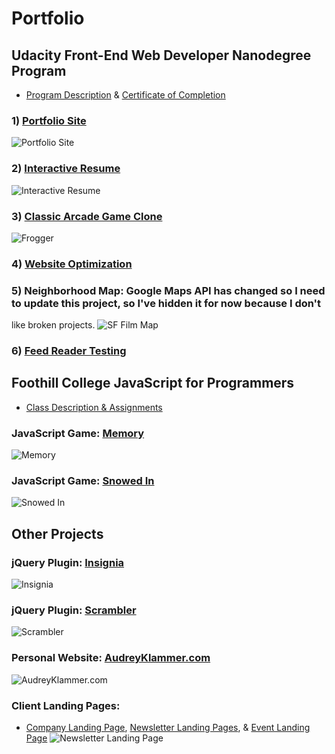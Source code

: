 # Portfolio

## Udacity Front-End Web Developer Nanodegree Program

* [Program Description](https://www.udacity.com/course/front-end-web-developer-nanodegree--nd001) & [Certificate of Completion](https://github.com/Klammertime/Portfolio-START-HERE-/blob/master/certificate.pdf)

### 1) [Portfolio Site](https://github.com/Klammertime/P1-Portfolio-Site)
![Portfolio Site](https://github.com/Klammertime/Portfolio-START-HERE/blob/master/dist/img/P1_600.png "Portfolio Site")

### 2) [Interactive Resume](https://github.com/Klammertime/P2-Interactive-Resume)
![Interactive Resume](https://github.com/Klammertime/Portfolio-START-HERE/blob/master/dist/img/P2_600.png "Interactive Resume")

### 3) [Classic Arcade Game Clone](https://github.com/Klammertime/P3-Classic-Arcade-Game-Clone)
![Frogger](https://github.com/Klammertime/Portfolio-START-HERE/blob/master/dist/img/P3_600.png "Frogger")

### 4) [Website Optimization](https://github.com/Klammertime/P4-Website-Optimization)

### 5) Neighborhood Map: Google Maps API has changed so I need to update this project, so I've hidden it for now because I don't 
like broken projects.
![SF Film Map](https://github.com/Klammertime/Portfolio-START-HERE/blob/master/dist/img/sfFilmMap_600.png "SF Film Map")

### 6) [Feed Reader Testing](https://github.com/Klammertime/P6-Feed-Reader-Testing)


## Foothill College JavaScript for Programmers

* [Class Description & Assignments](https://github.com/Klammertime/CS-22A-JavaScript-for-Programmers)

### JavaScript Game: [Memory](https://github.com/Klammertime/Memory)
![Memory](https://github.com/Klammertime/Portfolio-START-HERE/blob/master/dist/img/memory_600.png "Memory")

### JavaScript Game: [Snowed In](https://github.com/Klammertime/Snowed-In)
![Snowed In](https://github.com/Klammertime/Portfolio-START-HERE/blob/master/dist/img/snowedIn_600.png "Snowed In")

## Other Projects

### jQuery Plugin: [Insignia](https://github.com/Klammertime/Insignia)
![Insignia](https://github.com/Klammertime/Portfolio-START-HERE/blob/master/dist/img/insignia_600.png "insignia")

### jQuery Plugin: [Scrambler](https://github.com/Klammertime/Scrambler)
![Scrambler](https://github.com/Klammertime/Portfolio-START-HERE/blob/master/dist/img/scrambler_600.png "scrambler")

### Personal Website: [AudreyKlammer.com](https://github.com/Klammertime/AudreyKlammer.com)
![AudreyKlammer.com](https://github.com/Klammertime/Portfolio-START-HERE/blob/master/dist/img/personalSite_600.png "AudreyKlammer.com")

### Client Landing Pages: 

* [Company Landing Page](https://github.com/Klammertime/Company-Landing-Page), [Newsletter Landing Pages](https://github.com/Klammertime/Newsletter-Landing-Pages), & [Event Landing Page](https://github.com/Klammertime/Event-Landing-Page)
![Newsletter Landing Page](https://github.com/Klammertime/Portfolio-START-HERE/blob/master/dist/img/newsletterLanding_600.png "Newsletter Landing Page")

